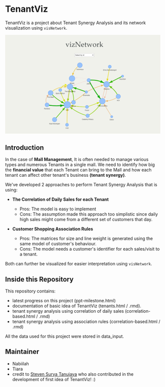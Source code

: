 # TenantViz

TenantViz is a project about Tenant Synergy Analysis and its network visualization using `visNetwork`. 

![](tenantviz.PNG)

## Introduction

In the case of **Mall Management**, It is often needed to manage various types and numerous Tenants in a single mall. We need to identify how big the **financial value** that each Tenant can bring to the Mall and how each tenant can affect other tenant's business **(tenant synergy)**.

We've developed 2 approaches to perform Tenant Synergy Analysis that is using:

* **The Correlation of Daily Sales for each Tenant**
    - Pros: The model is easy to implement  
    - Cons: The assumption made this approach too simplistic since daily high sales might come from a different set of customers that day.  

* **Customer Shopping Association Rules**
    - Pros: The matrices for size and line weight is generated using the same model of customer's behaviour.  
    - Cons: The model needs a customer's identifier for each sales/visit to a tenant.

Both can further be visualized for easier interpretation using `visNetwork`.

## Inside this Repository

This repository contains: 

- latest progress on this project (ppt-milestone.html)
- documentation of basic idea of TenantViz (tenants.html / .rmd). 
- tenant synergy analysis using correlation of daily sales (correlation-based.html / .rmd)
- tenant synergy analysis using association rules (correlation-based.html / .rmd)

All the data used for this project were stored in data_input.

## Maintainer

* Nabiilah
* Tiara
* credit to [Steven Surya Tanujaya](https://www.linkedin.com/in/stevensurya/) who also contributed in the development of first idea of TenantViz! :)


